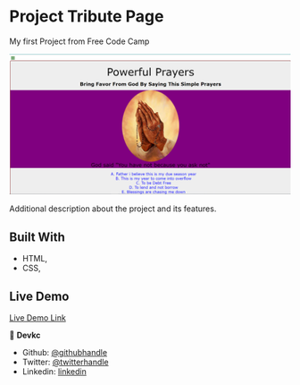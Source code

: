 # Project Tribute Page

My first Project from Free Code Camp

![screenshot](./images/screenshot.png)

Additional description about the project and its features.

## Built With

- HTML,
- CSS,

## Live Demo

[Live Demo Link](https://cvilla714.github.io/PowerfulPrayers/)

👤 **Devkc**

- Github: [@githubhandle](https://github.com/cvilla714)
- Twitter: [@twitterhandle](https://twitter.com/kckeyti)
- Linkedin: [linkedin](https://www.linkedin.com/in/cosmel-villalobos-1900531aa/)
